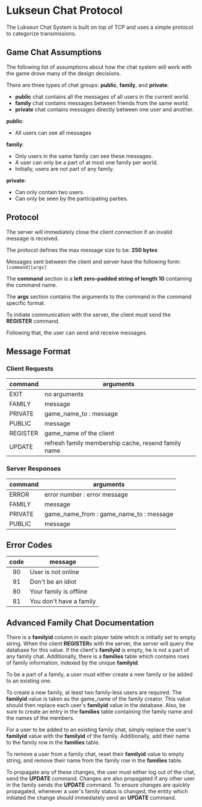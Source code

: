 # Lukseun Chat Protocol

The Lukseun Chat System is built on top of TCP and uses a simple protocol to categorize transmissions.

## Game Chat Assumptions

The following list of assumptions about how the chat system will work with the game drove many of the design decisions.

There are three types of chat groups: **public**, **family**, and **private**:
- **public** chat contains all the messages of all users in the current world.
- **family** chat contains messages between friends from the same world.
- **private** chat contains messages directly between one user and another.


**public**:
- All users can see all messages

**family**:
- Only users in the same family can see these messages.
- A user can only be a part of at most one family per world.
- Initially, users are not part of any family.

**private**:
- Can only contain two users.
- Can only be seen by the participating parties.


## Protocol

The server will immediately close the client connection if an invalid message is received.

The protocol defines the max message size to be: **250 bytes**

Messages sent between the client and server have the following form: `[command][args]`

The **command** section is a **left zero-padded string of length 10** containing the command name.

The **args** section contains the arguments to the command in the command specific format.

To initiate communication with the server, the client must send the **REGISTER** command.

Following that, the user can send and receive messages.

## Message Format

### Client Requests
| command | arguments |
| --- | --- |
| EXIT | no arguments |
| FAMILY | message |
| PRIVATE| game\_name\_to : message |
| PUBLIC | message |
| REGISTER | game\_name of the client |
| UPDATE | refresh family membership cache, resend family name |

### Server Responses
| command | arguments |
| --- | --- |
| ERROR | error number : error message |
| FAMILY | message |
| PRIVATE| game\_name\_from : game\_name\_to : message |
| PUBLIC | message |



## Error Codes
| code | message |
| :---: | --- |
| 90 | User is not online |
| 91 | Don't be an idiot |
| 80 | Your family is offline |
| 81 | You don't have a family |




## Advanced Family Chat Documentation

There is a **familyid** column in each player table which is initially set to empty string.
When the client **REGISTER**s with the server, the server will query the database for this value.
If the client's **familyid** is empty, he is not a part of any family chat.
Additionally, there is a **families** table which contains rows of family information, indexed by the unique **familyid**.


To be a part of a family, a user must either create a new family or be added to an existing one.

To create a new family, at least two family-less users are required.
The **familyid** value is taken as the game\_name of the family creator.
This value should then replace each user's **familyid** value in the database.
Also, be sure to create an entry in the **families** table containing the family name and the names of the members.

For a user to be added to an existing family chat, simply replace the user's **familyid** value with the **familyid** of the family.
Additionally, add their name to the family row in the **families** table.

To remove a user from a family chat, reset their **familyid** value to empty string, and remove their name from the family row in the **families** table.


To propagate any of these changes, the user must either log out of the chat, send the **UPDATE** command.
Changes are also propagated if any other user in the family sends the **UPDATE** command.
To ensure changes are quickly propagated, whenever a user's family status is changed, the entity which initiated the change should immediately send an **UPDATE** command.
